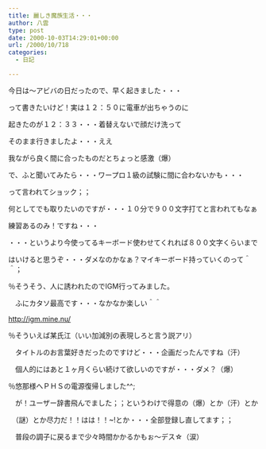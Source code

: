 ```yaml
---
title: 麗しき魔族生活・・・
author: 八雲
type: post
date: 2000-10-03T14:29:01+00:00
url: /2000/10/718
categories:
  - 日記

---
```

今日は～アビバの日だったので、早く起きました・・・
  
って書きたいけど！実は１２：５０に電車が出ちゃうのに
  
起きたのが１２：３３・・・着替えないで顔だけ洗って
  
そのまま行きましたよ・・・ええ
  
我ながら良く間に合ったものだとちょっと感激（爆）
  
で、ふと聞いてみたら・・・ワープロ１級の試験に間に合わないかも・・・
  
って言われてショック；；
  
何としてでも取りたいのですが・・・１０分で９００文字打てと言われてもなぁ
  
練習あるのみ！ですね・・・
  
・・・というより今使ってるキーボード使わせてくれれば８００文字くらいまで
  
はいけると思うぞ・・・ダメなのかなぁ？マイキーボード持っていくのって＾＾；

％そうそう、人に誘われたのでIGM行ってみました。
  
　ふにカタソ最高です・・・なかなか楽しい＾＾
  
http://igm.mine.nu/

％そういえば某氏江（いい加減別の表現しろと言う説アリ）
  
　タイトルのお言葉好きだったのですけど・・・企画だったんですね（汗）
  
　個人的にはあと１ヶ月くらい続けて欲しいのですが・・・ダメ？（爆）

％悠那様へＰＨＳの電源復帰しました^^;
  
　が！ユーザー辞書飛んでました；；というわけで得意の（爆）とか（汗）とか
  
　（謎）とか尽力だ！！はは！！~!とか・・・全部登録し直してます；；
  
　普段の調子に戻るまで少々時間かかるかもぉ～デス☆（涙）